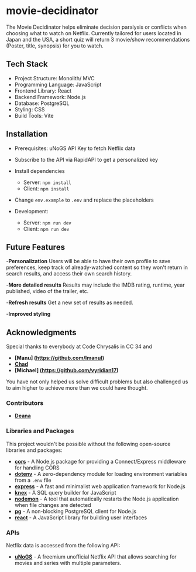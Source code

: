 # movie-decidinator

The Movie Decidinator helps eliminate decision paralysis or conflicts when choosing what to watch on Netflix. Currently tailored for users located in Japan and the USA, a short quiz will return 3 movie/show recommendations (Poster, title, synopsis) for you to watch.


## Tech Stack

- Project Structure: Monolith/ MVC
- Programming Language: JavaScript
- Frontend Library: React
- Backend Framework: Node.js
- Database: PostgreSQL
- Styling: CSS
- Build Tools: Vite

## Installation

- Prerequisites: uNoGS API Key to fetch Netflix data
- Subscribe to the API via RapidAPI to get a personalized key
- Install dependencies
  - Server: `npm install`
  - Client: `npm install`
- Change `env.example` to `.env` and replace the placeholders

- Development:
  - Server: `npm run dev`
  - Client: `npm run dev`

## Future Features

-**Personalization** Users will be able to have their own profile to save preferences, keep track of already-watched content so they won't return in search results, and access their own search history.

-**More detailed results** Results may include the IMDB rating, runtime, year published, video of the trailer, etc.

-**Refresh results** Get a new set of results as needed.

-**Improved styling**


## Acknowledgments

Special thanks to everybody at Code Chrysalis in CC 34 and

- **[Manu] (https://github.com/lmanul)**
- **[Chad](https://github.com/chadgrover)**
- **[Michael] (https://github.com/vyridian17)**

You have not only helped us solve difficult problems but also challenged us to aim higher to achieve more than we could have thought.

### Contributors

- **[Deana](https://github.com/deanachou)**


### Libraries and Packages

This project wouldn't be possible without the following open-source libraries and packages:

- **[cors](https://github.com/expressjs/cors)** - A Node.js package for providing a Connect/Express middleware for handling CORS
- **[dotenv](https://github.com/motdotla/dotenv)** - A zero-dependency module for loading environment variables from a `.env` file
- **[express](https://expressjs.com/)** - A fast and minimalist web application framework for Node.js
- **[knex](https://knexjs.org/)** - A SQL query builder for JavaScript
- **[nodemon](https://nodemon.io/)** - A tool that automatically restarts the Node.js application when file changes are detected
- **[pg](https://node-postgres.com/)** - A non-blocking PostgreSQL client for Node.js
- **[react](https://reactjs.org/)** - A JavaScript library for building user interfaces

### APIs

Netflix data is accessed from the following API:

- **[uNoGS](https://rapidapi.com/unogs/api/unogsng)** - A freemium unofficial Netflix API that allows searching for movies and series with multiple parameters.




